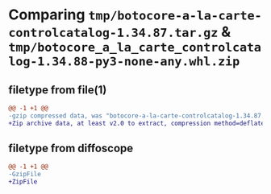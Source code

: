 # Comparing `tmp/botocore-a-la-carte-controlcatalog-1.34.87.tar.gz` & `tmp/botocore_a_la_carte_controlcatalog-1.34.88-py3-none-any.whl.zip`

## filetype from file(1)

```diff
@@ -1 +1 @@
-gzip compressed data, was "botocore-a-la-carte-controlcatalog-1.34.87.tar", last modified: Fri Apr 19 01:00:47 2024, max compression
+Zip archive data, at least v2.0 to extract, compression method=deflate
```

## filetype from diffoscope

```diff
@@ -1 +1 @@
-GzipFile
+ZipFile
```

